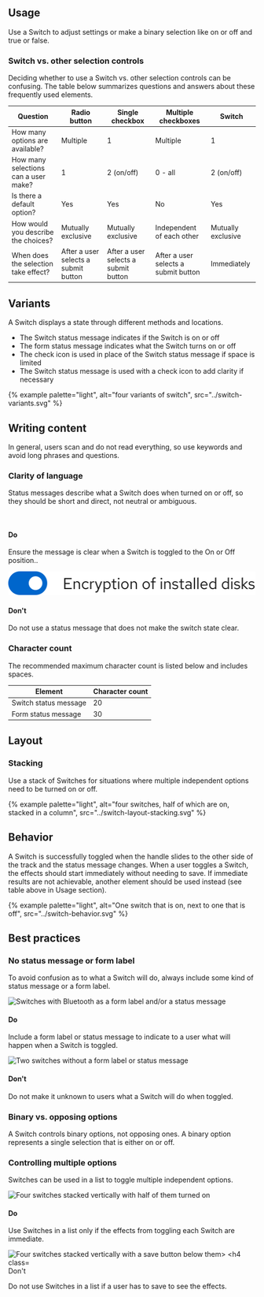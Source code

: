 ## Usage

Use a Switch to adjust settings or make a binary selection like on or off and true or false.

### Switch vs. other selection controls

Deciding whether to use a Switch vs. other selection controls can be confusing. The table below summarizes questions and answers about these frequently used elements.

<rh-table>
  <table>
    <thead>
      <tr>
        <th scope="col" data-label="Question">Question</th>
        <th scope="col" data-label="Radio button">Radio button</th>
        <th scope="col" data-label="Single checkbox">Single checkbox</th>
        <th scope="col" data-label="Multiple checkboxes">Multiple checkboxes</th>
        <th scope="col" data-label="Switch">Switch</th>
      </tr>
    </thead>
    <tbody>
      <tr>
        <td scope="col" data-label="Question">How many options are available?</td>
        <td scope="col" data-label="Radio button">Multiple</td>
        <td scope="col" data-label="Single checkbox">1</td>
        <td scope="col" data-label="Multiple checkboxes">Multiple</td>
        <td scope="col" data-label="Switch">1</td>
      </tr>
      <tr>
        <td scope="col" data-label="Question">How many selections can a user make?</td>
        <td scope="col" data-label="Radio button">1</td>
        <td scope="col" data-label="Single checkbox">2 (on/off)</td>
        <td scope="col" data-label="Multiple checkboxes">0 - all</td>
        <td scope="col" data-label="Switch">2 (on/off)</td>
      </tr>
      <tr>
        <td scope="col" data-label="Question">Is there a default option?</td>
        <td scope="col" data-label="Radio button">Yes</td>
        <td scope="col" data-label="Single checkbox">Yes</td>
        <td scope="col" data-label="Multiple checkboxes">No</td>
        <td scope="col" data-label="Switch">Yes</td>
      </tr>
      <tr>
        <td scope="col" data-label="Question">How would you describe the choices?</td>
        <td scope="col" data-label="Radio button">Mutually exclusive</td>
        <td scope="col" data-label="Single checkbox">Mutually exclusive</td>
        <td scope="col" data-label="Multiple checkboxes">Independent of each other</td>
        <td scope="col" data-label="Switch">Mutually exclusive</td>
      </tr>
      <tr>
        <td scope="col" data-label="Question">When does the selection take effect?</td>
        <td scope="col" data-label="Radio button">After a user selects a submit button</td>
        <td scope="col" data-label="Single checkbox">After a user selects a submit button</td>
        <td scope="col" data-label="Multiple checkboxes">After a user selects a submit button</td>
        <td scope="col" data-label="Switch">Immediately</td>
      </tr>
    </tbody>
  </table>
</rh-table>

## Variants

A Switch displays a state through different methods and locations.

- The Switch status message indicates if the Switch is on or off
- The form status message indicates what the Switch turns on or off
- The check icon is used in place of the Switch status message if space is limited
- The Switch status message is used with a check icon to add clarity if necessary

{% example palette="light",
            alt="four variants of switch",
            src="../switch-variants.svg" %}

## Writing content

In general, users scan and do not read everything, so use keywords and avoid long phrases and questions.

### Clarity of language

Status messages describe what a Switch does when turned on or off, so they should be short and direct, not neutral or ambiguous.

<div class="best-practices-grid">
    <div>
        <img slot="header" src="/switch-language-clarity-do.svg" alt="">
        <h4 class="correct">Do</h4>
        <p>Ensure the message is clear when a Switch is toggled to the On or Off position..</p>
    </div>
    <div>
        <img slot="header" src="switch-language-clarity-do-not.svg" alt="">
        <h4 class="wrong">Don't</h4>
        <p>Do not use a status message that does not make the switch state clear.</p>
    </div>
</div>

### Character count

The recommended maximum character count is listed below and includes spaces.

<rh-table>
  <table>
    <thead>
      <tr>
        <th scope="col" data-label="Element">Element</th>
        <th scope="col" data-label="Character count">Character count</th>
      </tr>
    </thead>
    <tbody>
      <tr>
        <td scope="col" data-label="Element">Switch status message</td>
        <td scope="col" data-label="Character count">20</td>
      </tr>
      <tr>
        <td scope="col" data-label="Element">Form status message</td>
        <td scope="col" data-label="Character count">30</td>
      </tr>
    </tbody>
  </table>
</rh-table>

## Layout

### Stacking

Use a stack of Switches for situations where multiple independent options need to be turned on or off.

{% example palette="light",
            alt="four switches, half of which are on, stacked in a column",
            src="../switch-layout-stacking.svg" %}

## Behavior

A Switch is successfully toggled when the handle slides to the other side of the track and the status message changes. When a user toggles a Switch, the effects should start immediately without needing to save. If immediate results are not achievable, another element should be used instead (see table above in Usage section).

{% example palette="light",
            alt="One switch that is on, next to one that is off",
            src="../switch-behavior.svg" %}

## Best practices

### No status message or form label

To avoid confusion as to what a Switch will do, always include some kind of status message or a form label.

<div class="best-practices-grid">
    <div>
        <img slot="header" src="../switch-best-practice-no-status-message-do.svg" alt="Switches with Bluetooth as a form label and/or a status message">
        <h4 class="correct">Do</h4>
        <p>Include a form label or status message to indicate to a user what will happen when a Switch is toggled.</p>
    </div>
    <div>
    <div>
        <img slot="header" src="../switch-best-practice-no-status-message-do-not.svg" alt="Two switches without a form label or status message">
        <h4 class="wrong">Don't</h4>
        <p>Do not make it unknown to users what a Switch will do when toggled.</p>
    </div>
</div>

<!-- Should this be added once we have toggle group available? -->
### Binary vs. opposing options

A Switch controls binary options, not opposing ones. A binary option represents a single selection that is either on or off.

<!-- add images
<div class="best-practices-grid">
    <div>
        <img slot="header" src="" alt="">
        <h4 class="correct">Do</h4>
        <p>Use a Toggle group to choose between opposing options.</p>
        
    </div>
    <div>
        <img slot="header" src="" alt="">
        <h4 class="wrong">Don't</h4>
        <p>Do not use a Switch to control opposing options.</p>
        
    </div>
</div>
-->

### Controlling multiple options

Switches can be used in a list to toggle multiple independent options.

<div class="best-practices-grid">
    <div>
        <img slot="header" src="../switch-best-practice-multiple-options-do.svg" alt="Four switches stacked vertically with half of them turned on">
        <h4 class="correct">Do</h4>
        <p>Use Switches in a list only if the effects from toggling each Switch are immediate.</p>
    </div>
    <div>
        <img slot="header" src="../switch-best-practice-multiple-options-do-not.svg" alt="Four switches stacked vertically with a save button below them>
        <h4 class="wrong">Don't</h4>
        <p>Do not use Switches in a list if a user has to save to see the effects.</p>
    </div>
</div>